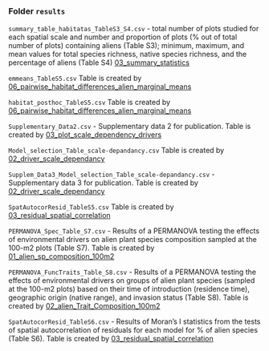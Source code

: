 ### Folder `results`

`summary_table_habitatas_TableS3_S4.csv` - total number of plots studied for each spatial scale and number and proportion of plots (% out of total number of plots) containing aliens (Table S3); minimum, maximum, and mean values for total species richness, native species richness, and the percentage of aliens (Table S4) [03_summary_statistics](../R/05_summary_stats/03_summary_statistics.R)

`emmeans_TableS5.csv` Table is created by [06_pairwise_habitat_differences_alien_marginal_means](../R/05_summary_stats/06_pairwise_habitat_differences_alien_marginal_means.R)

`habitat_posthoc_TableS5.csv` Table is created by [06_pairwise_habitat_differences_alien_marginal_means](../R/05_summary_stats/06_pairwise_habitat_differences_alien_marginal_means.R)

`Supplementary_Data2.csv` - Supplementary data 2 for publication. Table is created by [03_plot_scale_dependency_drivers](../R/03_make_plots/03_plot_scale_dependency_drivers.R)

`Model_selection_Table_scale-depandancy.csv` Table is created by [02_driver_scale_dependancy](../R/02_run_models/02_driver_scale_dependancy.R)

`Supplem_Data3_Model_selection_Table_scale-depandancy.csv` - Supplementary data 3 for publication. Table is created by [02_driver_scale_dependancy](../R/02_run_models/02_driver_scale_dependancy.R)

`SpatAutocorResid_TableS5.csv` Table is created by [03_residual_spatial_correlation](../R/02_run_models/03_residual_spatial_correlation.R)

`PERMANOVA_Spec_Table_S7.csv` - Results of a PERMANOVA testing the effects of environmental drivers on alien plant species composition sampled at the 100-m2 plots (Table S7). Table is created by [01_alien_sp_composition_100m2](../R/04_ordination/01_alien_sp_composition_100m2.R)

`PERMANOVA_FuncTraits_Table_S8.csv` - Results of a PERMANOVA testing the effects of environmental drivers on groups of alien plant species (sampled at the 100-m2 plots) based on their time of introduction (residence time), geographic origin (native range), and invasion status (Table S8). Table is created by [02_alien_Trait_Composition_100m2](../R/04_ordination/02_alien_Trait_Composition_100m2.R)

`SpatAutocorResid_TableS6.csv` - Results of Moran’s I statistics from the tests of spatial autocorrelation of residuals for each model for % of alien species (Table S6). Table is created by [03_residual_spatial_correlation](../R/03_residual_spatial_correlation.R)